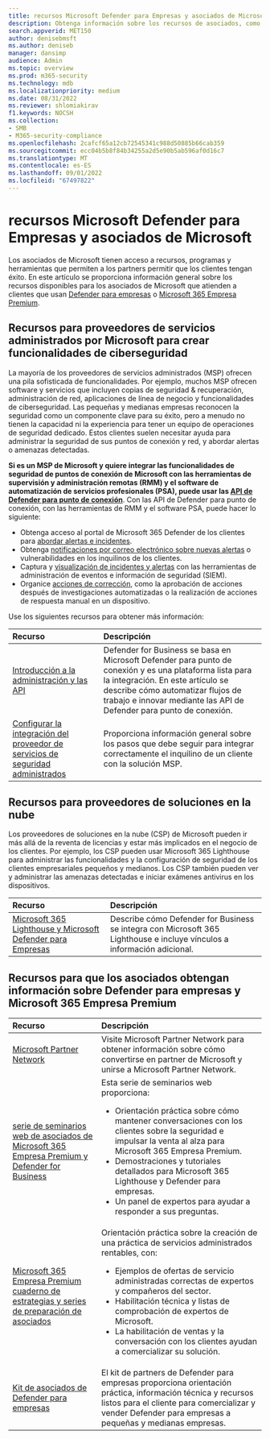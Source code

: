 ```yaml
---
title: recursos Microsoft Defender para Empresas y asociados de Microsoft
description: Obtenga información sobre los recursos de asociados, como la integración de MSP PSA y RMM con Defender for Business, y Microsoft 365 Lighthouse.
search.appverid: MET150
author: denisebmsft
ms.author: deniseb
manager: dansimp
audience: Admin
ms.topic: overview
ms.prod: m365-security
ms.technology: mdb
ms.localizationpriority: medium
ms.date: 08/31/2022
ms.reviewer: shlomiakirav
f1.keywords: NOCSH
ms.collection:
- SMB
- M365-security-compliance
ms.openlocfilehash: 2cafcf65a12cb72545341c988d50885b66cab359
ms.sourcegitcommit: ecc04b5b8f84b34255a2d5e90b5ab596af0d16c7
ms.translationtype: MT
ms.contentlocale: es-ES
ms.lasthandoff: 09/01/2022
ms.locfileid: "67497822"
---
```

# <a name="microsoft-defender-for-business-and-microsoft-partner-resources"></a>recursos Microsoft Defender para Empresas y asociados de Microsoft

Los asociados de Microsoft tienen acceso a recursos, programas y herramientas que permiten a los partners permitir que los clientes tengan éxito. En este artículo se proporciona información general sobre los recursos disponibles para los asociados de Microsoft que atienden a clientes que usan [Defender para empresas](mdb-overview.md) o [Microsoft 365 Empresa Premium](../../business-premium/index.md).

## <a name="resources-for-microsoft-managed-service-providers-to-build-cybersecurity-capabilities"></a>Recursos para proveedores de servicios administrados por Microsoft para crear funcionalidades de ciberseguridad

La mayoría de los proveedores de servicios administrados (MSP) ofrecen una pila sofisticada de funcionalidades. Por ejemplo, muchos MSP ofrecen software y servicios que incluyen copias de seguridad & recuperación, administración de red, aplicaciones de línea de negocio y funcionalidades de ciberseguridad. Las pequeñas y medianas empresas reconocen la seguridad como un componente clave para su éxito, pero a menudo no tienen la capacidad ni la experiencia para tener un equipo de operaciones de seguridad dedicado. Estos clientes suelen necesitar ayuda para administrar la seguridad de sus puntos de conexión y red, y abordar alertas o amenazas detectadas.

**Si es un MSP de Microsoft y quiere integrar las funcionalidades de seguridad de puntos de conexión de Microsoft con las herramientas de supervisión y administración remotas (RMM) y el software de automatización de servicios profesionales (PSA), puede usar las [API de Defender para punto de conexión](../defender-endpoint/management-apis.md)**. Con las API de Defender para punto de conexión, con las herramientas de RMM y el software PSA, puede hacer lo siguiente:

- Obtenga acceso al portal de Microsoft 365 Defender de los clientes para [abordar alertas e incidentes](mdb-respond-mitigate-threats.md).
- Obtenga [notificaciones por correo electrónico sobre nuevas alertas](mdb-email-notifications.md) o vulnerabilidades en los inquilinos de los clientes.
- Captura y [visualización de incidentes y alertas](mdb-view-manage-incidents.md) con las herramientas de administración de eventos e información de seguridad (SIEM).
- Organice [acciones de corrección](mdb-review-remediation-actions.md), como la aprobación de acciones después de investigaciones automatizadas o la realización de acciones de respuesta manual en un dispositivo.

Use los siguientes recursos para obtener más información:

| Recurso | Descripción |
|:---|:---|
| [Introducción a la administración y las API](../defender-endpoint/management-apis.md) | Defender for Business se basa en Microsoft Defender para punto de conexión y es una plataforma lista para la integración. En este artículo se describe cómo automatizar flujos de trabajo e innovar mediante las API de Defender para punto de conexión. |
| [Configurar la integración del proveedor de servicios de seguridad administrados](../defender-endpoint/configure-mssp-support.md) | Proporciona información general sobre los pasos que debe seguir para integrar correctamente el inquilino de un cliente con la solución MSP. |

## <a name="resources-for-cloud-solution-providers"></a>Recursos para proveedores de soluciones en la nube

Los proveedores de soluciones en la nube (CSP) de Microsoft pueden ir más allá de la reventa de licencias y estar más implicados en el negocio de los clientes. Por ejemplo, los CSP pueden usar Microsoft 365 Lighthouse para administrar las funcionalidades y la configuración de seguridad de los clientes empresariales pequeños y medianos. Los CSP también pueden ver y administrar las amenazas detectadas e iniciar exámenes antivirus en los dispositivos.

| Recurso | Descripción |
|:---|:---|
| [Microsoft 365 Lighthouse y Microsoft Defender para Empresas](mdb-lighthouse-integration.md) | Describe cómo Defender for Business se integra con Microsoft 365 Lighthouse e incluye vínculos a información adicional. |

## <a name="resources-for-partners-to-learn-about-defender-for-business-and-microsoft-365-business-premium"></a>Recursos para que los asociados obtengan información sobre Defender para empresas y Microsoft 365 Empresa Premium

| Recurso | Descripción |
|:---|:---|
| [Microsoft Partner Network](https://partner.microsoft.com) | Visite Microsoft Partner Network para obtener información sobre cómo convertirse en partner de Microsoft y unirse a Microsoft Partner Network. |
| [serie de seminarios web de asociados de Microsoft 365 Empresa Premium y Defender for Business](https://aka.ms/M365MDBseries) | Esta serie de seminarios web proporciona: <ul><li>Orientación práctica sobre cómo mantener conversaciones con los clientes sobre la seguridad e impulsar la venta al alza para Microsoft 365 Empresa Premium. </li><li>Demostraciones y tutoriales detallados para Microsoft 365 Lighthouse y Defender para empresas. </li><li>Un panel de expertos para ayudar a responder a sus preguntas.</li></ul>   |
| [Microsoft 365 Empresa Premium cuaderno de estrategias y series de preparación de asociados](https://aka.ms/M365BPPartnerPlaybook) |  Orientación práctica sobre la creación de una práctica de servicios administrados rentables, con: <ul><li>Ejemplos de ofertas de servicio administradas correctas de expertos y compañeros del sector. </li><li>Habilitación técnica y listas de comprobación de expertos de Microsoft. </li><li>La habilitación de ventas y la conversación con los clientes ayudan a comercializar su solución. </li></ul> |
| [Kit de asociados de Defender para empresas](https://aka.ms/MDBPartnerKit) | El kit de partners de Defender para empresas proporciona orientación práctica, información técnica y recursos listos para el cliente para comercializar y vender Defender para empresas a pequeñas y medianas empresas.  |

